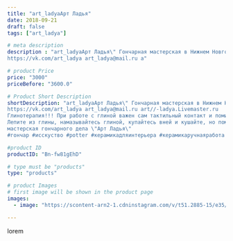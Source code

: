```yaml
---
title: "art_ladyaАрт Ладья"
date: 2018-09-21
draft: false
tags: ["art_ladya"]

# meta description
description : "art_ladyaАрт Ладья\" Гончарная мастерская в Нижнем Новгороде. Изготовление керамики и мастер//-классы по обучению. 
https://vk.com/art_ladya art_ladya@mail.ru a"

# product Price
price: "3000"
priceBefore: "3600.0"

# Product Short Description
shortDescription: "art_ladyaАрт Ладья\" Гончарная мастерская в Нижнем Новгороде. Изготовление керамики и мастер//-классы по обучению. 
https://vk.com/art_ladya art_ladya@mail.ru art//-ladya.Livemaster.ru 
Глинотерапия!!! При работе с глиной важен сам тактильный контакт и помимо увлечённого в процесс внимания, важно ещё по уши извозиться в самой глине!!! Глина является живым//-природным материалом и содержит необходимые организму минералы, например в белой Дивеевской глине по мимо минералов, есть большое содержание каолина и серебра, что помогает кожи регенерировать повреждённые клетки,,, ещё глину можно применять при очищении кишечника и восстанавливать баланс минералов в организме. Высушив глину и прокалив в печи или духовке на 100//-150гр, смолов в кофемолке или просто размельчив её на мелкую фракцию, по 1 чайной ложки на стакан воды можно делать раствор и пить 2 раза в день. Организм сам возьмет из глины нужные ему минералы, а лишнее выйдет с калом обратно в природную среду :) захватив при этом лишние шлаки из Вашего кишечника, так как глина оказывает ещё сорбирующий эффект, как при употреблении активированного угля. 
Лепите из глины, намазывайтесь глиной, купайтесь вней и кушайте, но помните про меру, а то захрюкаете :) В общим наслаждайтесь глиной, будьте здоровы и крепки! 
мастерская гончарного дела \"Арт Ладья\"
#гончар #исскуство #potter #керамикадляинтерьера #керамикаручнаяработа #гончарнаямастерская #керамиканазаказ #handmade #посудаизглины #керамика #гончарнаяпосуда #эксклюзивнаякерамика #painter #ceramicar #claygoods #bodyart #ceramic #ceramicart #clay #авторскаякерамика"

#product ID
productID: "Bn-fw81gEhD"

# type must be "products"
type: "products"

# product Images
# first image will be shown in the product page
images:
  - image: "https://scontent-arn2-1.cdninstagram.com/v/t51.2885-15/e35/41643691_339435553473179_7572334981936240575_n.jpg?se=7&tp=1&_nc_ht=scontent-arn2-1.cdninstagram.com&_nc_cat=111&_nc_ohc=zjqPTvpMhSsAX_lol2Q&ccb=7-4&oh=cfbfd31af18537b53c45516a94687a50&oe=6083FA5C&_nc_sid=86f79a&ig_cache_key=MTg3MzA3NDE5ODMzMTU0MTU3MQ%3D%3D.2-ccb7-4"

---
```

lorem
